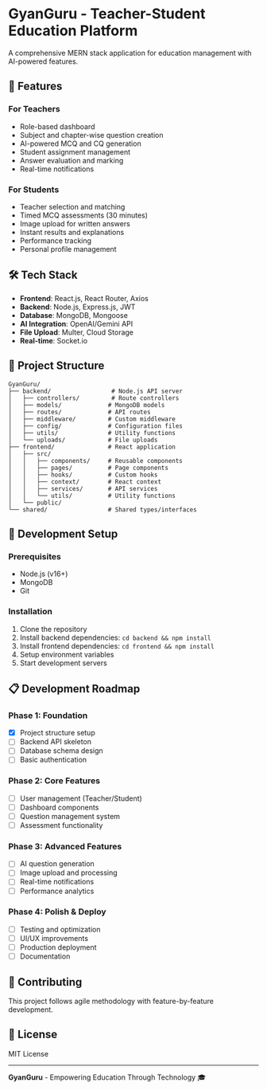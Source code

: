# GyanGuru - Teacher-Student Education Platform

A comprehensive MERN stack application for education management with AI-powered features.

## 🚀 Features

### For Teachers
- Role-based dashboard
- Subject and chapter-wise question creation
- AI-powered MCQ and CQ generation
- Student assignment management
- Answer evaluation and marking
- Real-time notifications

### For Students  
- Teacher selection and matching
- Timed MCQ assessments (30 minutes)
- Image upload for written answers
- Instant results and explanations
- Performance tracking
- Personal profile management

## 🛠️ Tech Stack

- **Frontend**: React.js, React Router, Axios
- **Backend**: Node.js, Express.js, JWT
- **Database**: MongoDB, Mongoose
- **AI Integration**: OpenAI/Gemini API
- **File Upload**: Multer, Cloud Storage
- **Real-time**: Socket.io

## 📁 Project Structure

```
GyanGuru/
├── backend/                 # Node.js API server
│   ├── controllers/         # Route controllers
│   ├── models/             # MongoDB models
│   ├── routes/             # API routes
│   ├── middleware/         # Custom middleware
│   ├── config/             # Configuration files
│   ├── utils/              # Utility functions
│   └── uploads/            # File uploads
├── frontend/               # React application
│   ├── src/
│   │   ├── components/     # Reusable components
│   │   ├── pages/          # Page components
│   │   ├── hooks/          # Custom hooks
│   │   ├── context/        # React context
│   │   ├── services/       # API services
│   │   └── utils/          # Utility functions
│   └── public/
└── shared/                 # Shared types/interfaces
```

## 🔧 Development Setup

### Prerequisites
- Node.js (v16+)
- MongoDB
- Git

### Installation
1. Clone the repository
2. Install backend dependencies: `cd backend && npm install`
3. Install frontend dependencies: `cd frontend && npm install`
4. Setup environment variables
5. Start development servers

## 📋 Development Roadmap

### Phase 1: Foundation
- [x] Project structure setup
- [ ] Backend API skeleton
- [ ] Database schema design
- [ ] Basic authentication

### Phase 2: Core Features
- [ ] User management (Teacher/Student)
- [ ] Dashboard components
- [ ] Question management system
- [ ] Assessment functionality

### Phase 3: Advanced Features
- [ ] AI question generation
- [ ] Image upload and processing
- [ ] Real-time notifications
- [ ] Performance analytics

### Phase 4: Polish & Deploy
- [ ] Testing and optimization
- [ ] UI/UX improvements
- [ ] Production deployment
- [ ] Documentation

## 🤝 Contributing

This project follows agile methodology with feature-by-feature development.

## 📄 License

MIT License

---

**GyanGuru** - Empowering Education Through Technology 🎓
